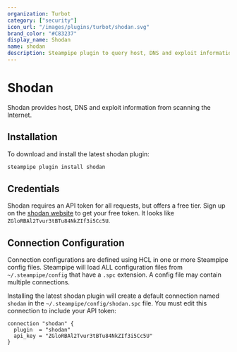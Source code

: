```yaml
---
organization: Turbot
category: ["security"]
icon_url: "/images/plugins/turbot/shodan.svg"
brand_color: "#C83237"
display_name: Shodan
name: shodan
description: Steampipe plugin to query host, DNS and exploit information using Shodan.
---
```


# Shodan

Shodan provides host, DNS and exploit information from scanning the Internet.


## Installation

To download and install the latest shodan plugin:

```bash
steampipe plugin install shodan
```

## Credentials

Shodan requires an API token for all requests, but offers a free tier. Sign up on the [shodan website](https://shodan.com) to get your free token. It looks like `ZGloRBAl2Tvur3tBTu84NkZIf3i5Cc5U`.


## Connection Configuration

Connection configurations are defined using HCL in one or more Steampipe config files. Steampipe will load ALL configuration files from `~/.steampipe/config` that have a `.spc` extension. A config file may contain multiple connections.

Installing the latest shodan plugin will create a default connection named `shodan` in the `~/.steampipe/config/shodan.spc` file.  You must edit this connection to include your API token:

```hcl
connection "shodan" {
  plugin  = "shodan"
  api_key = "ZGloRBAl2Tvur3tBTu84NkZIf3i5Cc5U"
}
```
